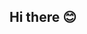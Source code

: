 ## Hi there 😊

<!--
**Jane857/Jane857** is a ✨ _special_ ✨ repository because its `README.md` (this file) appears on your GitHub profile.

Here are some ideas to get you started:

- 🔭 I’m currently working on art project
- 🌱 I’m currently learning arbaic
- 👯 I’m looking to collaborate on 
- 🤔 I’m looking for help with 
- 💬 Ask me about art and craft
- 📫 How to reach me: by texting
- 😄 Pronouns: she/her
- ⚡ Fun fact: I am fun girl!

![Aestheitc Baby Blue Wallpaper ✨](https://github.com/user-attachments/assets/00ad326a-cbd2-49e6-8170-478c71df2cac)
